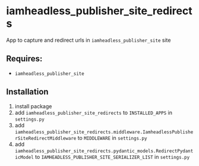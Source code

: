 # iamheadless_publisher_site_redirects

App to capture and redirect urls in `iamheadless_publisher_site` site

## Requires:
- `iamheadless_publisher_site`

## Installation

1. install package
2. add `iamheadless_publisher_site_redirects` to `INSTALLED_APPS` in `settings.py`
3. add `iamheadless_publisher_site_redirects.middleware.IamheadlessPublisherSiteRedirectMiddleware` to `MIDDLEWARE` in `settings.py`
4. add `iamheadless_publisher_site_redirects.pydantic_models.RedirectPydanticModel` to `IAMHEADLESS_PUBLISHER_SITE_SERIALIZER_LIST` in `settings.py`

